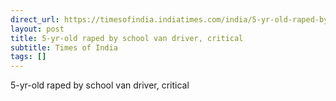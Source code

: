 ```yaml
---
direct_url: https://timesofindia.indiatimes.com/india/5-yr-old-raped-by-school-van-driver-critical/articleshow/106103504.cms
layout: post
title: 5-yr-old raped by school van driver, critical
subtitle: Times of India
tags: []
---
```


5-yr-old raped by school van driver, critical
